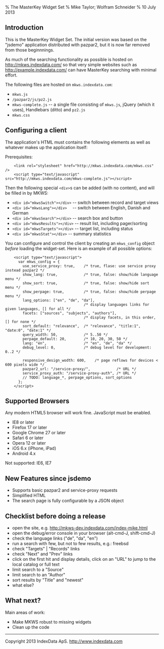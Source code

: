 % The MasterKey Widget Set
% Mike Taylor; Wolfram Schneider
% 10 July 2013


Introduction
------------

This is the MasterKey Widget Set. The initial version was based on the
"jsdemo" application distributed with pazpar2, but it is now far
removed from those beginnnings.

As much of the searching functionality as possible is hosted on
	<http://mkws.indexdata.com/>
so that very simple websites such as
	<http://example.indexdata.com/>
can have MasterKey searching with minimal effort.

The following files are hosted on `mkws.indexdata.com`:

* `mkws.js`
* `/pazpar2/js/pz2.js`
* `mkws-complete.js` -- a single file consisting of `mkws.js`,
  jQuery (which it uses), Handlebars (ditto) and `pz2.js`
* `mkws.css`


Configuring a client
--------------------

The application's HTML must contains the following elements as well as
whatever makes up the application itself:

Prerequisites:

~~~
	<link rel="stylesheet" href="http://mkws.indexdata.com/mkws.css" />
	<script type="text/javascript" src="http://mkws.indexdata.com/mkws-complete.js"></script>
~~~

Then the following special `<div>`s can be added (with no content), and
will be filled in by MKWS:

* `<div id="mkwsSwitch"></div>` -- switch between record and target views
* `<div id="mkwsLang"></div>  ` -- switch between English, Danish and German
* `<div id="mkwsSearch"></div>` -- search box and button
* `<div id="mkwsResults"></div>` -- result list, including pager/sorting
* `<div id="mkwsTargets"></div>` -- target list, including status
* `<div id="mkwsStat"></div>` -- summary statistics

You can configure and control the client by creating an `mkws_config`
object _before_ loading the widget-set.  Here is an example of all
possible options:

~~~
    <script type="text/javascript">
      var mkws_config = {
        use_service_proxy: true,    /* true, flase: use service proxy instead pazpar2 */
        show_lang: true,            /* true, false: show/hide language menu */
        show_sort: true,            /* true, false: show/hide sort menu */
        show_perpage: true,         /* true, false: show/hide perpage menu */
        lang_options: ["en", "de", "da"],
                                    /* display languages links for given languages, [] for all */
        facets: ["sources", "subjects", "authors"],
                                    /* display facets, in this order, [] for none */
        sort_default: "relevance",  /* "relevance", "title:1", "date:0", "date:1" */
        query_width: 50,            /* 5..50 */
        perpage_default: 20,        /* 10, 20, 30, 50 */
        lang: "en",                 /* "en", "de", "da" */
        debug_level: 0,             /* debug level for development: 0..2 */

        responsive_design_wodth: 600,    /* page reflows for devices < 600 pixels wide */
        pazpar2_url: "/service-proxy/",            /* URL */
        service_proxy_auth: "/service-proxy-auth", /* URL */
        // TODO: language_*, perpage_options, sort_options
      };
    </script>
~~~

Supported Browsers
------------------

Any modern HTML5 browser will work fine. JavaScript must be enabled.

* IE8 or later
* Firefox 17 or later
* Google Chrome 27 or later
* Safari 6 or later
* Opera  12 or later
* iOS 6.x (iPhone, iPad)
* Android 4.x

Not supported: IE6, IE7


New Features since jsdemo
--------------------------

- Supports basic pazpar2 and service-proxy requests
- Simplified HTML
- The search page is fully configurable by a JSON object


Checklist before doing a release
---------------------------------
- open the site, e.g. http://mkws-dev.indexdata.com/index-mike.html
- open the debug/error console in your browser (alt-cmd-J, shift-cmd-J)
- check the language links ("de", "da", "en")
- run a search with few, but not to few results, e.g.: freebsd
- check "Targets" | "Records" links
- check "Next" and "Prev" links
- click on the first hit and display details, click on an "URL" to jump to
  the local catalog or full text
- limit search to a "Source"
- limit search to an "Author"
- sort results by "Title" and "newest"
- what else?



What next?
----------

Main areas of work:

* Make MKWS robust to missing widgets
* Clean up the code

- - -

Copyright 2013 IndexData ApS. <http://www.indexdata.com>
